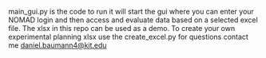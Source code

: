 main_gui.py is the code to run it will start the gui where you can enter your NOMAD login and then access and evaluate data based on a selected excel file. The xlsx in this repo can be used as a demo. To create your own experimental planning xlsx use the create_excel.py
for questions contact me daniel.baumann4@kit.edu
